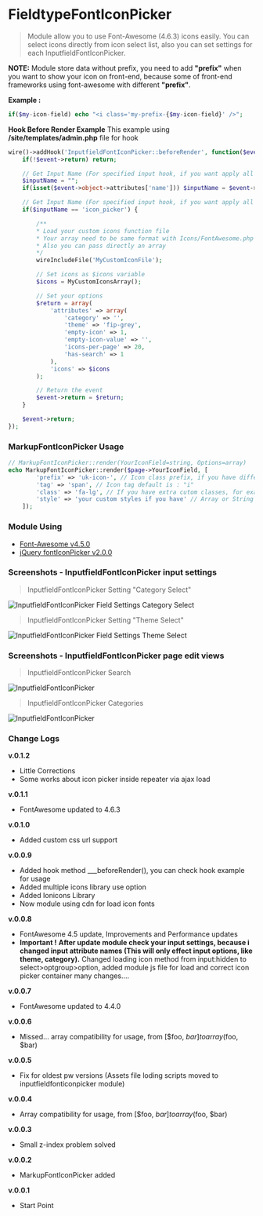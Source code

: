 # FieldtypeFontIconPicker

> Module allow you to use Font-Awesome (4.6.3) icons easily. You can select icons directly from icon select list, also you can set settings for each InputfieldFontIconPicker.

**NOTE:** Module store data without prefix, you need to add **"prefix"** when you want to show your icon on front-end, because some of front-end frameworks using font-awesome with different **"prefix"**.

**Example :**
```php
if($my-icon-field) echo "<i class='my-prefix-{$my-icon-field}' />";
```

**Hook Before Render Example**
This example using **/site/templates/admin.php** file for hook
```php
wire()->addHook('InputfieldFontIconPicker::beforeRender', function($event) {
    if(!$event->return) return;

    // Get Input Name (For specified input hook, if you want apply all InputfieldFontIconPicker remove inputName check)
    $inputName = "";
    if(isset($event->object->attributes['name'])) $inputName = $event->object->attributes['name'];

    // Get Input Name (For specified input hook, if you want apply all InputfieldFontIconPicker remove inputName check)
    if($inputName == 'icon_picker') {

        /**
        * Load your custom icons function file
        * Your array need to be same format with Icons/FontAwesome.php or Icons/Ionicons.php
        * Also you can pass directly an array
        */
        wireIncludeFile('MyCustomIconFile');

        // Set icons as $icons variable
        $icons = MyCustomIconsArray();

        // Set your options
        $return = array(
            'attributes' => array(
                'category' => '',
                'theme' => 'fip-grey',
                'empty-icon' => 1,
                'empty-icon-value' => '',
                'icons-per-page' => 20,
                'has-search' => 1
            ),
            'icons' => $icons
        );

        // Return the event
        $event->return = $return;
    }

    $event->return;
});
```

### MarkupFontIconPicker Usage
```php
// MarkupFontIconPicker::render(YourIconField=string, Options=array)
echo MarkupFontIconPicker::render($page->YourIconField, [
        'prefix' => 'uk-icon-', // Icon class prefix, if you have different prefix, default is : "fa fa-"
        'tag' => 'span', // Icon tag default is : "i"
        'class' => 'fa-lg', // If you have extra cutom classes, for example : icons sizes, Array or Sting value
        'style' => 'your custom styles if you have' // Array or String Value
    ]);
```

### Module Using

* [Font-Awesome v4.5.0](http://fontawesome.io)
* [jQuery fontIconPicker v2.0.0](http://codeb.it/fonticonpicker)

### Screenshots - InputfieldFontIconPicker input settings

> InputfieldFontIconPicker Setting "Category Select"

![InputfieldFontIconPicker Field Settings Category Select](http://i59.tinypic.com/65mw6e.jpg)

> InputfieldFontIconPicker Setting "Theme Select"

![InputfieldFontIconPicker Field Settings Theme Select](http://i60.tinypic.com/2nksx94.jpg)

### Screenshots - InputfieldFontIconPicker page edit views

> InputfieldFontIconPicker Search

![InputfieldFontIconPicker](http://i59.tinypic.com/1zdpsnk.jpg)

> InputfieldFontIconPicker Categories

![InputfieldFontIconPicker](http://i61.tinypic.com/66zuyw.jpg)

### Change Logs

**v.0.1.2**

- Little Corrections
- Some works about icon picker inside repeater via ajax load

**v.0.1.1**

- FontAwesome updated to 4.6.3

**v.0.1.0**

- Added custom css url support

**v.0.0.9**

- Added hook method ___beforeRender(), you can check hook example for usage
- Added multiple icons library use option
- Added Ionicons Library
- Now module using cdn for load icon fonts

**v.0.0.8**

- FontAwesome 4.5 update, Improvements and Performance updates
- **Important !** **After update module check your input settings, because i changed input attribute names (This will only effect input options, like theme, category).** Changed loading icon method from input:hidden to select>optgroup>option, added module js file for load and correct icon picker container many changes….

**v.0.0.7**

- FontAwesome updated to 4.4.0

**v.0.0.6**

- Missed... array compatibility for usage, from [$foo, $bar] to array($foo, $bar)

**v.0.0.5**

- Fix for oldest pw versions (Assets file loding scripts moved to inputfieldfonticonpicker module)

**v.0.0.4**

- Array compatibility for usage, from [$foo, $bar] to array($foo, $bar)

**v.0.0.3**

- Small z-index problem solved

**v.0.0.2**

- MarkupFontIconPicker added

**v.0.0.1**

- Start Point
